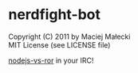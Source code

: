 # nerdfight-bot
Copyright (C) 2011 by Maciej Małecki  
MIT License (see LICENSE file)

[nodejs-vs-ror](http://nodejs-vs-ror.nodejitsu.com/) in your IRC!

